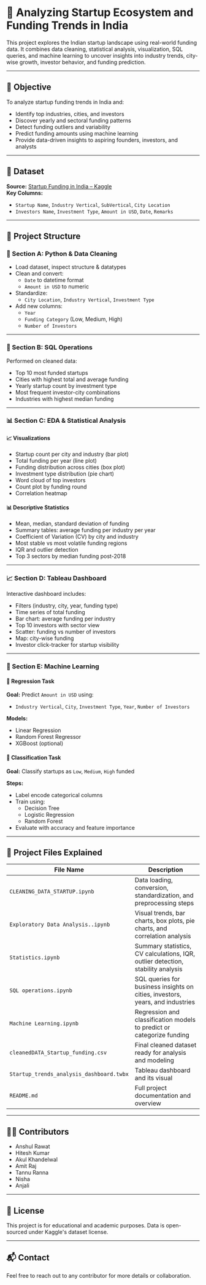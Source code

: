 # 🚀 Analyzing Startup Ecosystem and Funding Trends in India

This project explores the Indian startup landscape using real-world funding data. It combines data cleaning, statistical analysis, visualization, SQL queries, and machine learning to uncover insights into industry trends, city-wise growth, investor behavior, and funding prediction.

---

## 📌 Objective

To analyze startup funding trends in India and:
- Identify top industries, cities, and investors
- Discover yearly and sectoral funding patterns
- Detect funding outliers and variability
- Predict funding amounts using machine learning
- Provide data-driven insights to aspiring founders, investors, and analysts

---

## 📂 Dataset

**Source:** [Startup Funding in India – Kaggle](https://www.kaggle.com/datasets/sudalairajkumar/indian-startup-funding)  
**Key Columns:**
- `Startup Name`, `Industry Vertical`, `SubVertical`, `City Location`
- `Investors Name`, `Investment Type`, `Amount in USD`, `Date`, `Remarks`

---

## 📌 Project Structure

### 🧹 Section A: Python & Data Cleaning
- Load dataset, inspect structure & datatypes
- Clean and convert:
  - `Date` to datetime format
  - `Amount in USD` to numeric
- Standardize:
  - `City Location`, `Industry Vertical`, `Investment Type`
- Add new columns:
  - `Year`
  - `Funding Category` (Low, Medium, High)
  - `Number of Investors`

---

### 🧮 Section B: SQL Operations
Performed on cleaned data:
- Top 10 most funded startups
- Cities with highest total and average funding
- Yearly startup count by investment type
- Most frequent investor-city combinations
- Industries with highest median funding

---

### 📊 Section C: EDA & Statistical Analysis

#### 📈 Visualizations
- Startup count per city and industry (bar plot)
- Total funding per year (line plot)
- Funding distribution across cities (box plot)
- Investment type distribution (pie chart)
- Word cloud of top investors
- Count plot by funding round
- Correlation heatmap

#### 📊 Descriptive Statistics
- Mean, median, standard deviation of funding
- Summary tables: average funding per industry per year
- Coefficient of Variation (CV) by city and industry
- Most stable vs most volatile funding regions
- IQR and outlier detection
- Top 3 sectors by median funding post-2018

---

### 📈 Section D: Tableau Dashboard
Interactive dashboard includes:
- Filters (industry, city, year, funding type)
- Time series of total funding
- Bar chart: average funding per industry
- Top 10 investors with sector view
- Scatter: funding vs number of investors
- Map: city-wise funding
- Investor click-tracker for startup visibility

---

### 🤖 Section E: Machine Learning

#### 🔢 Regression Task
**Goal:** Predict `Amount in USD` using:
- `Industry Vertical`, `City`, `Investment Type`, `Year`, `Number of Investors`

**Models:**
- Linear Regression
- Random Forest Regressor
- XGBoost (optional)

#### 🧠 Classification Task
**Goal:** Classify startups as `Low`, `Medium`, `High` funded

**Steps:**
- Label encode categorical columns
- Train using:
  - Decision Tree
  - Logistic Regression
  - Random Forest
- Evaluate with accuracy and feature importance

---

## 📁 Project Files Explained

| File Name                         | Description                                                                 |
|----------------------------------|-----------------------------------------------------------------------------|
| `CLEANING_DATA_STARTUP.ipynb`    | Data loading, conversion, standardization, and preprocessing steps          |
| `Exploratory Data Analysis..ipynb` | Visual trends, bar charts, box plots, pie charts, and correlation analysis |
| `Statistics.ipynb`               | Summary statistics, CV calculations, IQR, outlier detection, stability analysis |
| `SQL operations.ipynb`           | SQL queries for business insights on cities, investors, years, and industries |
| `Machine Learning.ipynb`         | Regression and classification models to predict or categorize funding       |
| `cleanedDATA_Startup_funding.csv`| Final cleaned dataset ready for analysis and modeling                       |
| `Startup_trends_analysis_dashboard.twbx`| Tableau dashboard and its visual                       |
| `README.md`                      | Full project documentation and overview                                     |

---

## 👨‍💻 Contributors

- Anshul Rawat  
- Hitesh Kumar  
- Akul Khandelwal  
- Amit Raj  
- Tannu Ranna  
- Nisha  
- Anjali  

---

## 📎 License

This project is for educational and academic purposes. Data is open-sourced under Kaggle's dataset license.

---

## 📬 Contact

Feel free to reach out to any contributor for more details or collaboration.
